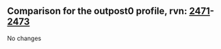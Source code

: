 ## Comparison for the outpost0 profile, rvn: [2471](https://github.com/PRO100KatYT/FortniteProfileRevisions/tree/main/profiles/outpost0/2471%20outpost0.json)-[2473](https://github.com/PRO100KatYT/FortniteProfileRevisions/tree/main/profiles/outpost0/2473%20outpost0.json)

No changes
